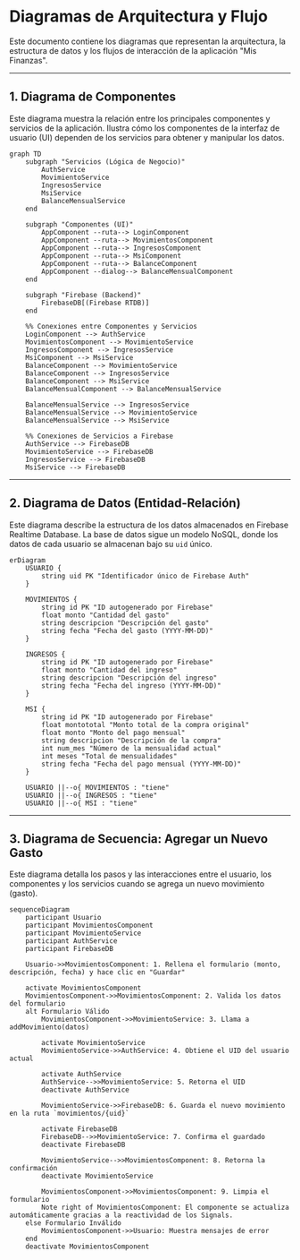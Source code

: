 
# Diagramas de Arquitectura y Flujo

Este documento contiene los diagramas que representan la arquitectura, la estructura de datos y los flujos de interacción de la aplicación "Mis Finanzas".

---

## 1. Diagrama de Componentes

Este diagrama muestra la relación entre los principales componentes y servicios de la aplicación. Ilustra cómo los componentes de la interfaz de usuario (UI) dependen de los servicios para obtener y manipular los datos.

```mermaid
graph TD
    subgraph "Servicios (Lógica de Negocio)"
        AuthService
        MovimientoService
        IngresosService
        MsiService
        BalanceMensualService
    end

    subgraph "Componentes (UI)"
        AppComponent --ruta--> LoginComponent
        AppComponent --ruta--> MovimientosComponent
        AppComponent --ruta--> IngresosComponent
        AppComponent --ruta--> MsiComponent
        AppComponent --ruta--> BalanceComponent
        AppComponent --dialog--> BalanceMensualComponent
    end

    subgraph "Firebase (Backend)"
        FirebaseDB[(Firebase RTDB)]
    end

    %% Conexiones entre Componentes y Servicios
    LoginComponent --> AuthService
    MovimientosComponent --> MovimientoService
    IngresosComponent --> IngresosService
    MsiComponent --> MsiService
    BalanceComponent --> MovimientoService
    BalanceComponent --> IngresosService
    BalanceComponent --> MsiService
    BalanceMensualComponent --> BalanceMensualService
    
    BalanceMensualService --> IngresosService
    BalanceMensualService --> MovimientoService
    BalanceMensualService --> MsiService

    %% Conexiones de Servicios a Firebase
    AuthService --> FirebaseDB
    MovimientoService --> FirebaseDB
    IngresosService --> FirebaseDB
    MsiService --> FirebaseDB
```

---

## 2. Diagrama de Datos (Entidad-Relación)

Este diagrama describe la estructura de los datos almacenados en Firebase Realtime Database. La base de datos sigue un modelo NoSQL, donde los datos de cada usuario se almacenan bajo su `uid` único.

```mermaid
erDiagram
    USUARIO {
        string uid PK "Identificador único de Firebase Auth"
    }

    MOVIMIENTOS {
        string id PK "ID autogenerado por Firebase"
        float monto "Cantidad del gasto"
        string descripcion "Descripción del gasto"
        string fecha "Fecha del gasto (YYYY-MM-DD)"
    }

    INGRESOS {
        string id PK "ID autogenerado por Firebase"
        float monto "Cantidad del ingreso"
        string descripcion "Descripción del ingreso"
        string fecha "Fecha del ingreso (YYYY-MM-DD)"
    }

    MSI {
        string id PK "ID autogenerado por Firebase"
        float montototal "Monto total de la compra original"
        float monto "Monto del pago mensual"
        string descripcion "Descripción de la compra"
        int num_mes "Número de la mensualidad actual"
        int meses "Total de mensualidades"
        string fecha "Fecha del pago mensual (YYYY-MM-DD)"
    }

    USUARIO ||--o{ MOVIMIENTOS : "tiene"
    USUARIO ||--o{ INGRESOS : "tiene"
    USUARIO ||--o{ MSI : "tiene"
```

---

## 3. Diagrama de Secuencia: Agregar un Nuevo Gasto

Este diagrama detalla los pasos y las interacciones entre el usuario, los componentes y los servicios cuando se agrega un nuevo movimiento (gasto).

```mermaid
sequenceDiagram
    participant Usuario
    participant MovimientosComponent
    participant MovimientoService
    participant AuthService
    participant FirebaseDB

    Usuario->>MovimientosComponent: 1. Rellena el formulario (monto, descripción, fecha) y hace clic en "Guardar"
    
    activate MovimientosComponent
    MovimientosComponent->>MovimientosComponent: 2. Valida los datos del formulario
    alt Formulario Válido
        MovimientosComponent->>MovimientoService: 3. Llama a addMovimiento(datos)
        
        activate MovimientoService
        MovimientoService->>AuthService: 4. Obtiene el UID del usuario actual
        
        activate AuthService
        AuthService-->>MovimientoService: 5. Retorna el UID
        deactivate AuthService
        
        MovimientoService->>FirebaseDB: 6. Guarda el nuevo movimiento en la ruta `movimientos/{uid}`
        
        activate FirebaseDB
        FirebaseDB-->>MovimientoService: 7. Confirma el guardado
        deactivate FirebaseDB
        
        MovimientoService-->>MovimientosComponent: 8. Retorna la confirmación
        deactivate MovimientoService
        
        MovimientosComponent->>MovimientosComponent: 9. Limpia el formulario
        Note right of MovimientosComponent: El componente se actualiza automáticamente gracias a la reactividad de los Signals.
    else Formulario Inválido
        MovimientosComponent->>Usuario: Muestra mensajes de error
    end
    deactivate MovimientosComponent
```
